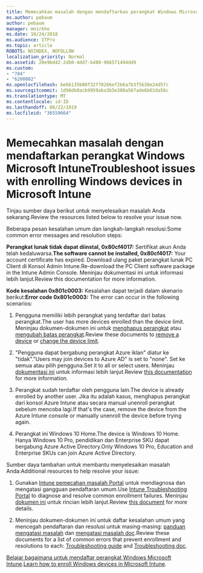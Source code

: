 ```yaml
---
title: Memecahkan masalah dengan mendaftarkan perangkat Windows Microsoft Intune
ms.author: pebaum
author: pebaum
manager: mnirkhe
ms.date: 10/24/2018
ms.audience: ITPro
ms.topic: article
ROBOTS: NOINDEX, NOFOLLOW
localization_priority: Normal
ms.assetid: 20e9bd42-2db0-4dd7-b480-966571494dd9
ms.custom:
- "784"
- "6200002"
ms.openlocfilehash: be66135b80f32f78266ef2b6a7b3f5b30e24d5fc
ms.sourcegitcommit: 1d98db8acb9959aba3b5e308a567ade6b62da56c
ms.translationtype: MT
ms.contentlocale: id-ID
ms.lasthandoff: 08/22/2019
ms.locfileid: "36559664"
---
```

# <a name="troubleshoot-issues-with-enrolling-windows-devices-in-microsoft-intune"></a><span data-ttu-id="5b59a-102">Memecahkan masalah dengan mendaftarkan perangkat Windows Microsoft Intune</span><span class="sxs-lookup"><span data-stu-id="5b59a-102">Troubleshoot issues with enrolling Windows devices in Microsoft Intune</span></span>

<span data-ttu-id="5b59a-103">Tinjau sumber daya berikut untuk menyelesaikan masalah Anda sekarang.</span><span class="sxs-lookup"><span data-stu-id="5b59a-103">Review the resources listed below to resolve your issue now.</span></span>
  
<span data-ttu-id="5b59a-104">Beberapa pesan kesalahan umum dan langkah-langkah resolusi:</span><span class="sxs-lookup"><span data-stu-id="5b59a-104">Some common error messages and resolution steps:</span></span>
  
 <span data-ttu-id="5b59a-105">**Perangkat lunak tidak dapat diinstal, 0x80cf4017:** Sertifikat akun Anda telah kedaluwarsa.</span><span class="sxs-lookup"><span data-stu-id="5b59a-105">**The software cannot be installed, 0x80cf4017:** Your account certificate has expired.</span></span> <span data-ttu-id="5b59a-106">Download ulang paket perangkat lunak PC Client di Konsol Admin Intune.</span><span class="sxs-lookup"><span data-stu-id="5b59a-106">Re-download the PC Client software package in the Intune Admin Console.</span></span> <span data-ttu-id="5b59a-107">Meninjau dokumentasi ini untuk informasi lebih lanjut.</span><span class="sxs-lookup"><span data-stu-id="5b59a-107">Review this documentation for more information.</span></span>
  
 <span data-ttu-id="5b59a-108">**Kode kesalahan 0x801c0003:** Kesalahan dapat terjadi dalam skenario berikut:</span><span class="sxs-lookup"><span data-stu-id="5b59a-108">**Error code 0x801c0003:** The error can occur in the following scenarios:</span></span>
  
1. <span data-ttu-id="5b59a-109">Pengguna memiliki lebih perangkat yang terdaftar dari batas perangkat.</span><span class="sxs-lookup"><span data-stu-id="5b59a-109">The user has more devices enrolled than the device limit.</span></span> <span data-ttu-id="5b59a-110">Meninjau dokumen-dokumen ini untuk [menghapus perangkat](https://docs.microsoft.com/intune/devices-wipe) atau [mengubah batas perangkat](https://docs.microsoft.com/intune/enrollment-restrictions-set#set-device-limit-restrictions).</span><span class="sxs-lookup"><span data-stu-id="5b59a-110">Review these documents to [remove a device](https://docs.microsoft.com/intune/devices-wipe) or [change the device limit](https://docs.microsoft.com/intune/enrollment-restrictions-set#set-device-limit-restrictions).</span></span>

2. <span data-ttu-id="5b59a-111">"Pengguna dapat bergabung perangkat Azure iklan" diatur ke "tidak".</span><span class="sxs-lookup"><span data-stu-id="5b59a-111">"Users may join devices to Azure AD" is set to "none".</span></span> <span data-ttu-id="5b59a-112">Set ke semua atau pilih pengguna.</span><span class="sxs-lookup"><span data-stu-id="5b59a-112">Set it to all or select users.</span></span> <span data-ttu-id="5b59a-113">Meninjau [dokumentasi ini](https://docs.microsoft.com/azure/active-directory/device-management-azure-portal#configure-device-settings) untuk informasi lebih lanjut.</span><span class="sxs-lookup"><span data-stu-id="5b59a-113">Review [this documentation](https://docs.microsoft.com/azure/active-directory/device-management-azure-portal#configure-device-settings) for more information.</span></span>

3. <span data-ttu-id="5b59a-114">Perangkat sudah terdaftar oleh pengguna lain.</span><span class="sxs-lookup"><span data-stu-id="5b59a-114">The device is already enrolled by another user.</span></span> <span data-ttu-id="5b59a-115">Jika itu adalah kasus, menghapus perangkat dari konsol Azure Intune atau secara manual unenroll perangkat sebelum mencoba lagi.</span><span class="sxs-lookup"><span data-stu-id="5b59a-115">If that's the case, remove the device from the Azure Intune console or manually unenroll the device before trying again.</span></span>

4. <span data-ttu-id="5b59a-116">Perangkat ini Windows 10 Home.</span><span class="sxs-lookup"><span data-stu-id="5b59a-116">The device is Windows 10 Home.</span></span> <span data-ttu-id="5b59a-117">Hanya Windows 10 Pro, pendidikan dan Enterprise SKU dapat bergabung Azure Active Directory.</span><span class="sxs-lookup"><span data-stu-id="5b59a-117">Only Windows 10 Pro, Education and Enterprise SKUs can join Azure Active Directory.</span></span>

<span data-ttu-id="5b59a-118">Sumber daya tambahan untuk membantu menyelesaikan masalah Anda:</span><span class="sxs-lookup"><span data-stu-id="5b59a-118">Additional resources to help resolve your issue:</span></span>
  
1. <span data-ttu-id="5b59a-119">Gunakan [Intune pemecahan masalah Portal](https://devicemanagement.microsoft.com/#blade/Microsoft_Intune_DeviceSettings/TroubleshootBlade) untuk mendiagnosa dan mengatasi gangguan pendaftaran umum.</span><span class="sxs-lookup"><span data-stu-id="5b59a-119">Use [Intune Troubleshooting Portal](https://devicemanagement.microsoft.com/#blade/Microsoft_Intune_DeviceSettings/TroubleshootBlade) to diagnose and resolve common enrollment failures.</span></span> <span data-ttu-id="5b59a-120">Meninjau [dokumen ini](https://docs.microsoft.com/intune/help-desk-operators) untuk rincian lebih lanjut.</span><span class="sxs-lookup"><span data-stu-id="5b59a-120">Review [this document](https://docs.microsoft.com/intune/help-desk-operators) for more details.</span></span>

2. <span data-ttu-id="5b59a-121">Meninjau dokumen-dokumen ini untuk daftar kesalahan umum yang mencegah pendaftaran dan resolusi untuk masing-masing: [panduan mengatasi masalah](https://support.microsoft.com/help/4089533/troubleshooting-windows-device-enrollment-problems-in-microsoft-intune) dan [mengatasi masalah doc](https://docs.microsoft.com/intune-classic/troubleshoot/troubleshoot-device-enrollment-in-intune).</span><span class="sxs-lookup"><span data-stu-id="5b59a-121">Review these documents for a list of common errors that prevent enrollment and resolutions to each: [Troubleshooting guide](https://support.microsoft.com/help/4089533/troubleshooting-windows-device-enrollment-problems-in-microsoft-intune) and [Troubleshooting doc](https://docs.microsoft.com/intune-classic/troubleshoot/troubleshoot-device-enrollment-in-intune).</span></span>

<span data-ttu-id="5b59a-122">[Belajar bagaimana untuk mendaftar perangkat Windows Microsoft Intune](https://docs.microsoft.com/intune/windows-enroll).</span><span class="sxs-lookup"><span data-stu-id="5b59a-122">[Learn how to enroll Windows devices in Microsoft Intune](https://docs.microsoft.com/intune/windows-enroll).</span></span>

